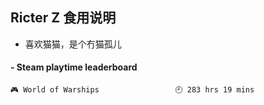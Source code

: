 ## Ricter Z 食用说明
- 喜欢猫猫，是个冇猫孤儿

<!-- steam-box start -->
#### - Steam playtime leaderboard
```text
🎮 World of Warships                 🕘 283 hrs 19 mins
```
<!-- Powered by https://github.com/YouEclipse/steam-box . -->
<!-- steam-box end -->
